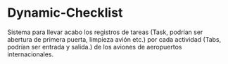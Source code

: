 # Dynamic-Checklist
Sistema para llevar acabo los registros de tareas (Task, podrían ser abertura de primera puerta, limpieza avión etc.) por cada actividad (Tabs, podrían ser entrada y salida.) de los aviones de aeropuertos internacionales.
